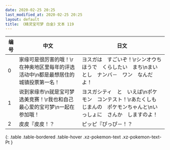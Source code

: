 ```yaml
---
date: 2020-02-25 20:25
last_modified_at: 2020-02-25 20:25
layout: default
title: 《精灵宝可梦 白金》文本 119
---
```

| 编号 | 中文 | 日文 |
| ---- | ---- | ---- |
| 0 | 家缘可是很厉害的哦！\r在神奥地区里每年的评选活动中\n都是最想居住的城镇投票第一名！ | ヨスガは　すごいぞ！\rシンオウちほうで　くらしたい　まち\nまいとし　ナンバ－　ワン　なんだよ！ |
| 1 | 说到家缘市\n就是宝可梦选美竞赛！\r我也和自己最心爱的宝可梦\n一起在参加哦！ | ヨスガシティ　と　いえば\nポケモン　コンテスト！\rあたくしも　じまんの　ポケモンちゃんと\nいっしょに　さんか　しますのよ！ |
| 2 | 皮皮『皮皮！？ | ピッピ『ぴっぴ－！？ |
{: .table .table-bordered .table-hover .xz-pokemon-text .xz-pokemon-text-Pt }